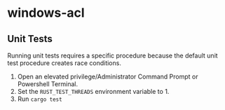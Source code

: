 # windows-acl

## Unit Tests
Running unit tests requires a specific procedure because the default unit test procedure creates race conditions.

 1. Open an elevated privilege/Administrator Command Prompt or Powershell Terminal.
 2. Set the `RUST_TEST_THREADS` environment variable to 1.
 3. Run `cargo test`